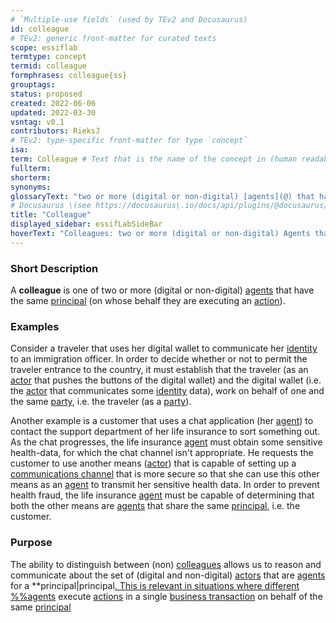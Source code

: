 ```yaml
---
# `Multiple-use fields` (used by TEv2 and Docusaurus)
id: colleague
# TEv2: generic front-matter for curated texts
scope: essiflab
termtype: concept
termid: colleague
formphrases: colleague{ss}
grouptags:
status: proposed
created: 2022-06-06
updated: 2022-03-30
vsntag: v0.1
contributors: RieksJ
# TEv2: type-specific front-matter for type `concept`
isa:
term: Colleague # Text that is the name of the concept in (human readable) texts.
fullterm:
shorterm:
synonyms:
glossaryText: "two or more (digital or non-digital) [agents](@) that have the same [principal](@) (i.e. [party](@) on whose behalf they are executing an [action](@))."
# Docusaurus \(see https://docusaurus\.io/docs/api/plugins/@docusaurus/plugin-content-docs#markdown-front-matter\):
title: "Colleague"
displayed_sidebar: essifLabSideBar
hoverText: "Colleagues: two or more (digital or non-digital) Agents that have the same Principal (i.e. Party on whose behalf they are executing an Action)."
---
```


### Short Description
A **colleague** is one of two or more (digital or non-digital) [agents](@) that have the same [principal](@) (on whose behalf they are executing an [action](@)).

### Examples

Consider a traveler that uses her digital wallet to communicate her [identity](@) to an immigration officer. In order to decide whether or not to permit the traveler entrance to the country, it must establish that the traveler (as an [actor](@) that pushes the buttons of the digital wallet) and the digital wallet (i.e. the [actor](@) that communicates some [identity](@) data), work on behalf of one and the same [party](@), i.e. the traveler (as a [party](@)).

Another example is a customer that uses a chat application (her [agent](@)) to contact the support department of her life insurance to sort something out. As the chat progresses, the life insurance [agent](@) must obtain some sensitive health-data, for which the chat channel isn't appropriate. He requests the customer to use another means ([actor](@)) that is capable of setting up a [communications channel](@) that is more secure so that she can use this other means as an [agent](@) to transmit her sensitive health data. In order to prevent health fraud, the life insurance [agent](@) must be capable of determining that both the other means are [agents](@) that share the same [principal](@), i.e. the customer.

### Purpose
The ability to distinguish between (non) [colleagues](@) allows us to reason and communicate about the set of (digital and non-digital) [actors](@) that are [agents](@) for a **principal|principal[. This is relevant in situations where different %%agents](@) execute [actions](@) in a single [business transaction](@) on behalf of the same [principal](@)
